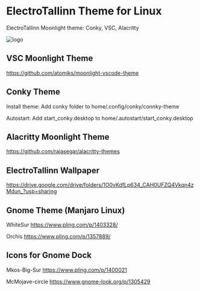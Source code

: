# ElectroTallinn Theme for Linux
ElectroTallinn Moonlight theme: Conky, VSC, Alacritty

![logo](https://i.imgur.com/3V2lNqj.png)

## VSC Moonlight Theme
https://github.com/atomiks/moonlight-vscode-theme

## Conky Theme
Install theme: Add conky folder to home/.config/conky/connky-theme

Autostart: Add start_conky.desktop to home/.autostart/start_conky.desktop

## Alacritty Moonlight Theme
https://github.com/rajasegar/alacritty-themes

## ElectroTallinn Wallpaper
https://drive.google.com/drive/folders/1O0vKdfLp634_CAH0UFZQ4Vkqn4zMdun_?usp=sharing


## Gnome Theme (Manjaro Linux)
WhiteSur https://www.pling.com/p/1403328/

Orchis https://www.pling.com/p/1357889/

## Icons for Gnome Dock
Mkos-Big-Sur https://www.pling.com/p/1400021

McMojave-circle https://www.gnome-look.org/p/1305429
